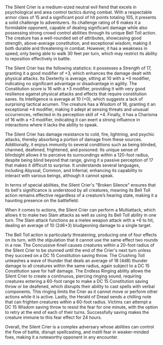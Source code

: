 The Silent Crier is a medium-sized neutral evil fiend that excels in psychological and area control tactics during combat. With a respectable armor class of 15 and a significant pool of hit points totaling 105, it presents a solid challenge to adventurers. Its challenge rating of 6 makes it a formidable opponent, capable of dealing significant damage while also possessing strong crowd control abilities through its unique Bell Toll action. The creature has a well-rounded set of attributes, showcasing good strength, above-average constitution, and exceptional wisdom, making it both durable and threatening in combat. However, it has a weakness in speed, only being able to walk 30 feet per turn, which may restrict its ability to reposition effectively in battle.

The Silent Crier has the following statistics: it possesses a Strength of 17, granting it a good modifier of +3, which enhances the damage dealt with physical attacks. Its Dexterity is average, sitting at 10 with a +0 modifier, indicating no significant advantage or disadvantage in agility. The Constitution score is 16 with a +3 modifier, providing it with very good resilience against physical attacks and effects that require constitution saves. Its Intelligence is average at 10 (+0), which suggests a lack of surprising tactical acumen. The creature has a Wisdom of 18, granting it an exceptional +4 modifier, making it adept at sensing threats and unusual occurrences, reflected in its perception skill of +4. Finally, it has a Charisma of 16 with a +3 modifier, indicating it can exert a strong influence in interactions where it lacks the ability to speak.

The Silent Crier has damage resistance to cold, fire, lightning, and psychic attacks, thereby absorbing a portion of damage from these sources. Additionally, it enjoys immunity to several conditions such as being blinded, charmed, deafened, frightened, and poisoned. Its unique sense of blindsight allows it to perceive its surroundings within a 120-foot radius, despite being blind beyond that range, giving it a passive perception of 17 that makes it difficult to surprise. It understands several languages, including Abyssal, Common, and Infernal, enhancing its capability to interact with various beings, although it cannot speak.

In terms of special abilities, the Silent Crier's "Broken Silence" ensures that its bell's significance is understood by all creatures, meaning its Bell Toll action remains effective regardless of a creature’s hearing state, making it a haunting presence on the battlefield. 

When it comes to actions, the Silent Crier can perform a Multiattack, which allows it to make two Slam attacks as well as using its Bell Toll ability in one turn. The Slam attack functions as a melee weapon attack with a +6 to hit, dealing an average of 10 (2d6+3) bludgeoning damage to a single target.

The Bell Toll action is particularly threatening, producing one of four effects on its turn, with the stipulation that it cannot use the same effect two rounds in a row. The Concussive Knell causes creatures within a 20-foot radius of the Silent Crier to be stunned until the end of the Crier's next turn unless they succeed on a DC 15 Constitution saving throw. The Crushing Toll unleashes a wave of thunder that deals an average of 18 (4d8) thunder damage to all creatures within the same radius, again subject to a DC 15 Constitution save for half damage. The Endless Ringing ability allows the Silent Crier to create a continuous, piercing ringing sound, requiring creatures entering a 60-foot range to make a DC 15 Constitution saving throw or be deafened, which disrupts their ability to cast spells with verbal components. This ringing limits the Crier as it cannot move or perform other actions while it is active. Lastly, the Herald of Dread sends a chilling note that can frighten creatures within a 60-foot radius. Victims can attempt a DC 15 Wisdom saving throw to resist the fear for one minute, with the option to retry at the end of each of their turns. Successfully saving makes the creature immune to this fear effect for 24 hours.

Overall, the Silent Crier is a complex adversary whose abilities can control the flow of battle, disrupt spellcasting, and instill fear in weaker-minded foes, making it a noteworthy opponent in any encounter.